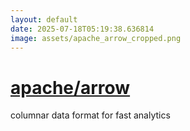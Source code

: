```yaml
---
layout: default
date: 2025-07-18T05:19:38.636814
image: assets/apache_arrow_cropped.png
---
```


# [apache/arrow](https://github.com/apache/arrow)

columnar data format for fast analytics

